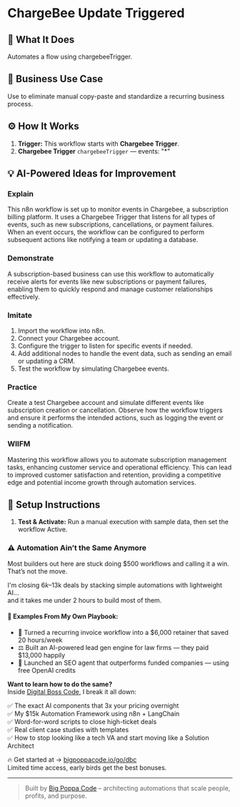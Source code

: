 # ChargeBee Update Triggered
  ## 🚀 What It Does
  Automates a flow using chargebeeTrigger.
  
  ## 💼 Business Use Case
  Use to eliminate manual copy-paste and standardize a recurring business process.
  
  ## ⚙️ How It Works
  1. **Trigger:** This workflow starts with **Chargebee Trigger**.
  2. **Chargebee Trigger** `chargebeeTrigger` — events: "*"
  
  ## 💡 AI-Powered Ideas for Improvement
  ### Explain
This n8n workflow is set up to monitor events in Chargebee, a subscription billing platform. It uses a Chargebee Trigger that listens for all types of events, such as new subscriptions, cancellations, or payment failures. When an event occurs, the workflow can be configured to perform subsequent actions like notifying a team or updating a database.

### Demonstrate
A subscription-based business can use this workflow to automatically receive alerts for events like new subscriptions or payment failures, enabling them to quickly respond and manage customer relationships effectively.

### Imitate
1. Import the workflow into n8n.
2. Connect your Chargebee account.
3. Configure the trigger to listen for specific events if needed.
4. Add additional nodes to handle the event data, such as sending an email or updating a CRM.
5. Test the workflow by simulating Chargebee events.

### Practice
Create a test Chargebee account and simulate different events like subscription creation or cancellation. Observe how the workflow triggers and ensure it performs the intended actions, such as logging the event or sending a notification.

### WIIFM
Mastering this workflow allows you to automate subscription management tasks, enhancing customer service and operational efficiency. This can lead to improved customer satisfaction and retention, providing a competitive edge and potential income growth through automation services.
  
  ## 🔧 Setup Instructions
  1. **Test & Activate:** Run a manual execution with sample data, then set the workflow Active.
  
### ⚠️ Automation Ain’t the Same Anymore

Most builders out here are stuck doing $500 workflows and calling it a win.  
That’s not the move.  

I'm closing $6k–$13k deals by stacking simple automations with lightweight AI...  
and it takes me under 2 hours to build most of them.

#### 🧠 Examples From My Own Playbook:
- 🔁 Turned a recurring invoice workflow into a $6,000 retainer that saved 20 hours/week  
- ⚖️ Built an AI-powered lead gen engine for law firms — they paid $13,000 happily  
- 🚀 Launched an SEO agent that outperforms funded companies — using free OpenAI credits  

**Want to learn how to do the same?**  
Inside [Digital Boss Code](https://bigpoppacode.io/go/dbc), I break it all down:

✅ The exact AI components that 3x your pricing overnight  
✅ My $15k Automation Framework using n8n + LangChain  
✅ Word-for-word scripts to close high-ticket deals  
✅ Real client case studies with templates  
✅ How to stop looking like a tech VA and start moving like a Solution Architect  

🔥 Get started at → [bigpoppacode.io/go/dbc](https://bigpoppacode.io/go/dbc)  
Limited time access, early birds get the best bonuses.

---
> Built by [Big Poppa Code](https://bigpoppacode.io) – architecting automations that scale people, profits, and purpose.
  